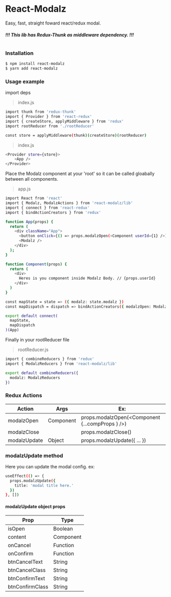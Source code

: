 # React-Modalz

Easy, fast, straight foward react/redux modal.

##### !!! This lib has Redux-Thunk as middleware dependency. !!!
#
### Installation
```sh
$ npm install react-modalz
$ yarn add react-modalz
```

### Usage example
import deps
> index.js
```sh
import thunk from 'redux-thunk'
import { Provider } from 'react-redux'
import { createStore, applyMiddleware } from 'redux'
import rootReducer from './rootReducer'

const store = applyMiddleware(thunk)(createStore)(rootReducer)
```

> index.js
```sh
<Provider store={store}>
	<App />
</Provider>
```

Place the Modalz component at your 'root' so it can be called gloabally between all components.
> app.js
```sh
import React from 'react'
import { Modalz, ModalzActions } from 'react-modalz/lib'
import { connect } from 'react-redux'
import { bindActionCreators } from 'redux'

function App(props) {
  return (
    <div className="App">
      <button onClick={() => props.modalzOpen(<Component userId={1} />)}>Open Modal</button>
      <Modalz />
    </div>
  );
}

function Component(props) {
  return (
    <div>
      Heres is you component inside Modalz Body. // {props.userId}
    </div>
  )
}

const mapState = state => ({ modalz: state.modalz })
const mapDispatch = dispatch => bindActionCreators({ modalzOpen: ModalzActions.modalzOpen }, dispatch)

export default connect(
  mapState,
  mapDispatch
)(App)
```

Finally in your rootReducer file
> rootReducer.js
```sh
import { combineReducers } from 'redux'
import { ModalzReducers } from 'react-modalz/lib'

export default combineReducers({
  modalz: ModalzReducers
})
```

### Redux Actions

| Action | Args | Ex: |
| ------ | ------ | ------ |
| modalzOpen | Component | props.modalzOpen(<Component {...compProps } />) |
| modalzClose | | props.modalzClose() |
| modalzUpdate | Object | props.modalzUpdate({ ... }) |

### modalzUpdate method
Here you can update the modal config. ex:

```sh
useEffect(() => {
  props.modalzUpdate({
    title: 'modal title here.'
  })
}, [])
```

#### modalzUpdate object props
| Prop | Type |
| ------ | ------ |
| isOpen | Boolean |
| content | Component |
| onCancel | Function |
| onConfirm | Function |
| btnCancelText | String |
| btnCancelClass | String |
| btnConfirmText | String |
| btnConfirmClass | String |